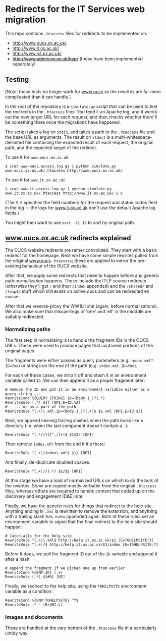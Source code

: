 # Redirects for the IT Services web migration

This repo contains `.htaccess` files for redirects to be implemented on:

* http://www.oucs.ox.ac.uk/
* http://www.it.ox.ac.uk/
* http://www.ict.ox.ac.uk/
* ~~http://www.admin.ox.ac.uk/bsp/~~ (these have been implemented separately)

## Testing

[Note: these tests no longer work for www.oucs as the rewrites are far more complicated than it can handle.]

In the root of the repository is a `simulate.py` script that can be used to
test the redirects in the `.htaccess` files. You feed it an Apache log, and it
works out the new target URL for each request, and then checks whether there'll
be something there once the migrations have happened.

The script takes a log on `stdin`, and takes a path to the `.htaccess` file and the base URL as arguments. The result on `stdout` is a multi-whitespace-delimited file containing the expected result of each request, the original path, and the expected target of the redirect.

To use it for `www.oucs.ox.ac.uk`:

    $ zcat www-oucs.access.log.gz | python simulate.py www.oucs.ox.ac.uk/.htaccess http://www.oucs.ox.ac.uk/

To use it for `www.it.ox.ac.uk`:

    $ zcat www.it-access.log.gz | python simulate.py www.it.ox.ac.uk/.htaccess http://www.it.ox.ac.uk/ 5 6

(The `5 6` specifies the field numbers for the request and status codes field in the log -- the logs for www.it.ox.ac.uk don't use the default Apache log fields.)

You might then want to use `sort -k1.13` to sort by original path.

## www.oucs.ox.ac.uk redirects explained

The OUCS website redirects are rather convoluted. They start with a basic redirect for the homepage. Next we have some simple rewrites pulled from the original www.oucs `.htaccess`; these are applied to mirror the pre-existing behaviour of the OUCS website.

After that, we apply some redirects that need to happen before any generic path normalization happens. These include the ITLP course redirects (otherwise they'll get `/` and then `/index` appended) and the `/shared/` and `/teip4/` stuff which still exists on active.oucs and can be redirected en masse.

After that we reverse-proxy the WW1Lit site (again, before normalizations). We also make sure that misspellings of 'one' and 'ell' in the midddle are suitably redirected.

### Normalizing paths

The first step in normalizing is to handle the fragment IDs in the OUCS URLs.
These were used to produce pages that contained portions of the original pages.

The fragments were either passed as query parameters (e.g. `index.xml?ID=foo`)
or strings on the end of the path (e.g. `index.xml.ID=foo`).

For each of these cases, we strip it off and stash it in an environment
variable called `ID`. We can then append it as a proper fragment later:

    # Remove the ID and put it in an environment variable either as a query string ...
    RewriteCond %{QUERY_STRING} ID=(body.1_)?(.*)
    RewriteRule (.*) $1? [DPI,E=ID:%2]
    #   ... or as a part of the path
    RewriteRule ^(.+)\.xml.ID=(body.1_)?(.+)$ $1.xml [DPI,E=ID:$3]

Next, we append missing trailing slashes when the path looks like a directory
(i.e. when the last component doesn't contain a `.`):

    RewriteRule ^(.*/)?([^./]+)$ $1$2/ [DPI]

Then remove `index.xml` from the end if it's there:

    RewriteRule ^(.+)/index\.xml$ $1/ [DPI]

And finally, de-duplicate doubled spaces:

    RewriteRule ^(.+)//(.*) $1/$2 [DPI]

At this stage we have a load of normalized URLs on which to do the bulk of the
rewrites. Some are copied mostly verbatim from the original `.htaccess` files,
whereas others are required to handle content that ended up on the discovery
and engagement (D&E) site.

Finally, we have the generic rules for things that redirect to the help site.
Anything ending in `.xml` is rewritten to remove the extension, and anything
with a trailing slash has `index` appended again. Both of these rules set an
environment variable to signal that the final redirect to the help site should
happen:

    # Catch-alls for the help site
    RewriteRule ^(.+)\.xml$ http://help.it.ox.ac.uk/$1 [E=TOHELPSITE:Y]
    RewriteRule ^(.+)/$ http://help.it.ox.ac.uk/$1/index [E=TOHELPSITE:Y]

Before it does, we pull the fragment ID out of the `ID` variable and append it
after a hash:

    # Append the fragment if we picked one up from earlier
    RewriteCond %{ENV:ID} (.+)
    RewriteRule (.*) $1#%1 [NE]

Finally, we redirect to the help site, using the `TOHELPSITE` environment
variable as a condition:

    RewriteCond %{ENV:TOHELPSITE} ^Y$
    RewriteRule .* - [R=307,L]

### Images and documents

These are handled at the very bottom of the `.htaccess` file in a particularly
untidy way.

